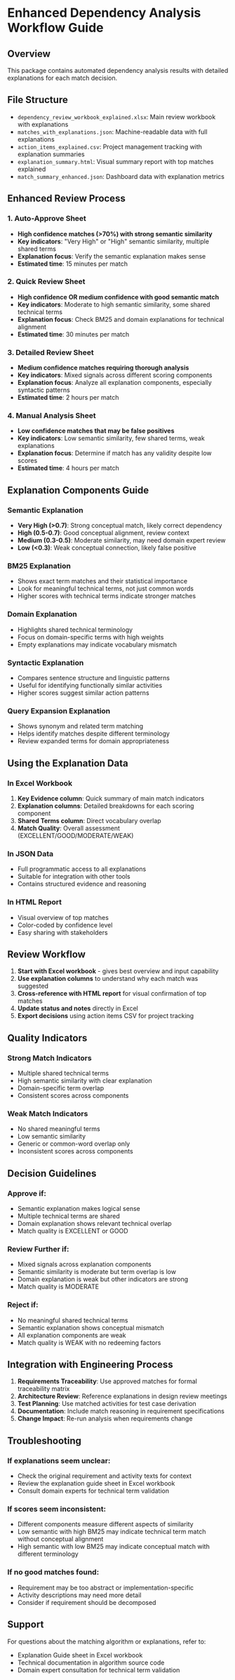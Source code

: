 # Enhanced Dependency Analysis Workflow Guide

## Overview
This package contains automated dependency analysis results with detailed explanations for each match decision.

## File Structure
- `dependency_review_workbook_explained.xlsx`: Main review workbook with explanations
- `matches_with_explanations.json`: Machine-readable data with full explanations
- `action_items_explained.csv`: Project management tracking with explanation summaries
- `explanation_summary.html`: Visual summary report with top matches explained
- `match_summary_enhanced.json`: Dashboard data with explanation metrics

## Enhanced Review Process

### 1. Auto-Approve Sheet
- **High confidence matches (>70%) with strong semantic similarity**
- **Key indicators**: "Very High" or "High" semantic similarity, multiple shared terms
- **Explanation focus**: Verify the semantic explanation makes sense
- **Estimated time**: 15 minutes per match

### 2. Quick Review Sheet
- **High confidence OR medium confidence with good semantic match**
- **Key indicators**: Moderate to high semantic similarity, some shared technical terms
- **Explanation focus**: Check BM25 and domain explanations for technical alignment
- **Estimated time**: 30 minutes per match

### 3. Detailed Review Sheet
- **Medium confidence matches requiring thorough analysis**
- **Key indicators**: Mixed signals across different scoring components
- **Explanation focus**: Analyze all explanation components, especially syntactic patterns
- **Estimated time**: 2 hours per match

### 4. Manual Analysis Sheet
- **Low confidence matches that may be false positives**
- **Key indicators**: Low semantic similarity, few shared terms, weak explanations
- **Explanation focus**: Determine if match has any validity despite low scores
- **Estimated time**: 4 hours per match

## Explanation Components Guide

### Semantic Explanation
- **Very High (>0.7)**: Strong conceptual match, likely correct dependency
- **High (0.5-0.7)**: Good conceptual alignment, review context
- **Medium (0.3-0.5)**: Moderate similarity, may need domain expert review
- **Low (<0.3)**: Weak conceptual connection, likely false positive

### BM25 Explanation
- Shows exact term matches and their statistical importance
- Look for meaningful technical terms, not just common words
- Higher scores with technical terms indicate stronger matches

### Domain Explanation
- Highlights shared technical terminology
- Focus on domain-specific terms with high weights
- Empty explanations may indicate vocabulary mismatch

### Syntactic Explanation
- Compares sentence structure and linguistic patterns
- Useful for identifying functionally similar activities
- Higher scores suggest similar action patterns

### Query Expansion Explanation
- Shows synonym and related term matching
- Helps identify matches despite different terminology
- Review expanded terms for domain appropriateness

## Using the Explanation Data

### In Excel Workbook
1. **Key Evidence column**: Quick summary of main match indicators
2. **Explanation columns**: Detailed breakdowns for each scoring component
3. **Shared Terms column**: Direct vocabulary overlap
4. **Match Quality**: Overall assessment (EXCELLENT/GOOD/MODERATE/WEAK)

### In JSON Data
- Full programmatic access to all explanations
- Suitable for integration with other tools
- Contains structured evidence and reasoning

### In HTML Report
- Visual overview of top matches
- Color-coded by confidence level
- Easy sharing with stakeholders

## Review Workflow

1. **Start with Excel workbook** - gives best overview and input capability
2. **Use explanation columns** to understand why each match was suggested
3. **Cross-reference with HTML report** for visual confirmation of top matches
4. **Update status and notes** directly in Excel
5. **Export decisions** using action items CSV for project tracking

## Quality Indicators

### Strong Match Indicators
- Multiple shared technical terms
- High semantic similarity with clear explanation
- Domain-specific term overlap
- Consistent scores across components

### Weak Match Indicators
- No shared meaningful terms
- Low semantic similarity
- Generic or common-word overlap only
- Inconsistent scores across components

## Decision Guidelines

### Approve if:
- Semantic explanation makes logical sense
- Multiple technical terms are shared
- Domain explanation shows relevant technical overlap
- Match quality is EXCELLENT or GOOD

### Review Further if:
- Mixed signals across explanation components
- Semantic similarity is moderate but term overlap is low
- Domain explanation is weak but other indicators are strong
- Match quality is MODERATE

### Reject if:
- No meaningful shared technical terms
- Semantic explanation shows conceptual mismatch
- All explanation components are weak
- Match quality is WEAK with no redeeming factors

## Integration with Engineering Process

1. **Requirements Traceability**: Use approved matches for formal traceability matrix
2. **Architecture Review**: Reference explanations in design review meetings  
3. **Test Planning**: Use matched activities for test case derivation
4. **Documentation**: Include match reasoning in requirement specifications
5. **Change Impact**: Re-run analysis when requirements change

## Troubleshooting

### If explanations seem unclear:
- Check the original requirement and activity texts for context
- Review the explanation guide sheet in Excel workbook
- Consult domain experts for technical term validation

### If scores seem inconsistent:
- Different components measure different aspects of similarity
- Low semantic with high BM25 may indicate technical term match without conceptual alignment
- High semantic with low BM25 may indicate conceptual match with different terminology

### If no good matches found:
- Requirement may be too abstract or implementation-specific
- Activity descriptions may need more detail
- Consider if requirement should be decomposed

## Support

For questions about the matching algorithm or explanations, refer to:
- Explanation Guide sheet in Excel workbook
- Technical documentation in algorithm source code
- Domain expert consultation for technical term validation
